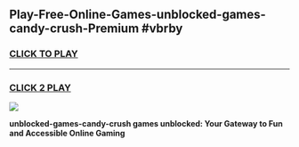 
## Play-Free-Online-Games-unblocked-games-candy-crush-Premium #vbrby
<h3>
<a href="https://premium.freeplayer.one?title=unblocked-games-candy-crush&ref=8M">CLICK TO PLAY</a></h3>
<hr>

<h3>
<a href="https://premium.freeplayer.one?title=unblocked-games-candy-crush&ref=8M">CLICK 2 PLAY</a>
  
</h3>

<a href="https://premium.freeplayer.one?title=unblocked-games-candy-crush&ref=8M"><img src="https://clearcache.store/games.png"></a>


**unblocked-games-candy-crush games unblocked: Your Gateway to Fun and Accessible Online Gaming**
